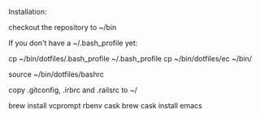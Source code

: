 Installation:

checkout the repository to ~/bin

If you don't have a ~/.bash_profile yet:

cp ~/bin/dotfiles/.bash_profile ~/.bash_profile
cp ~/bin/dotfiles/ec ~/bin/

source ~/bin/dotfiles/bashrc

copy .gitconfig, .irbrc and .railsrc to ~/

brew install vcprompt rbenv cask
brew cask install emacs

